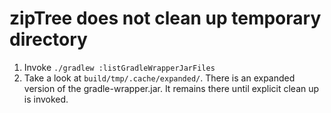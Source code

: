 # zipTree does not clean up temporary directory

1. Invoke `./gradlew :listGradleWrapperJarFiles`
2. Take a look at `build/tmp/.cache/expanded/`. There is an expanded version of the gradle-wrapper.jar. It remains there until explicit clean up is invoked.